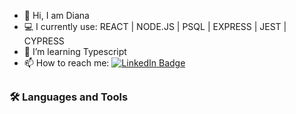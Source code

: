 - 👋 Hi, I am Diana 
- :computer:  I currently use: REACT | NODE.JS | PSQL | EXPRESS | JEST | CYPRESS
- 🌱 I’m learning Typescript
- 📫 How to reach me: <a href="https://www.linkedin.com/in/dianavoz/"><img src="https://camo.githubusercontent.com/5fab1f50cef556bd4dabfe6b14968c9dcd80d9c57a9ff8e85452828ed467bd5e/68747470733a2f2f696d672e736869656c64732e696f2f62616467652f4c696e6b6564496e2d3030373742353f7374796c653d666f722d7468652d6261646765266c6f676f3d6c696e6b6564696e266c6f676f436f6c6f723d7768697465267374796c653d736f6369616c" alt="LinkedIn Badge"  data-canonical-src="https://img.shields.io/badge/LinkedIn-0077B5?style=for-the-badge&logo=linkedin&logoColor=white&style=social"  target="_blank" /></a>


##

### :hammer_and_wrench: Languages and Tools
</br>










